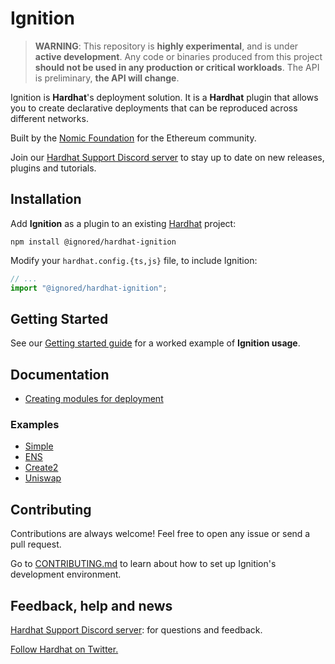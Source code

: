 # Ignition

> **WARNING**: This repository is **highly experimental**, and is under **active development**. Any code or binaries produced from this project **should not be used in any production or critical workloads**. The API is preliminary, **the API will change**.

Ignition is **Hardhat**'s deployment solution. It is a **Hardhat** plugin that allows you to create declarative deployments that can be reproduced across different networks.

Built by the [Nomic Foundation](https://nomic.foundation/) for the Ethereum community.

Join our [Hardhat Support Discord server](https://hardhat.org/discord) to stay up to date on new releases, plugins and tutorials.

## Installation

Add **Ignition** as a plugin to an existing [Hardhat](https://hardhat.org/) project:

```shell
npm install @ignored/hardhat-ignition
```

Modify your `hardhat.config.{ts,js}` file, to include Ignition:

```javascript
// ...
import "@ignored/hardhat-ignition";
```

## Getting Started

See our [Getting started guide](./docs/getting-started-guide.md) for a worked example of **Ignition usage**.

## Documentation

- [Creating modules for deployment](./docs/creating-modules-for-deployment.md)

### Examples

- [Simple](./examples/simple/README.md)
- [ENS](./examples/ens/README.md)
- [Create2](./examples/create2/README.md)
- [Uniswap](./examples/uniswap/README.md)

## Contributing

Contributions are always welcome! Feel free to open any issue or send a pull request.

Go to [CONTRIBUTING.md](./CONTRIBUTING.md) to learn about how to set up Ignition's development environment.

## Feedback, help and news

[Hardhat Support Discord server](https://hardhat.org/discord): for questions and feedback.

[Follow Hardhat on Twitter.](https://twitter.com/HardhatHQ)
